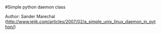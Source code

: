 #Simple python daemon class

Author: Sander Marechal (http://www.jejik.com/articles/2007/02/a_simple_unix_linux_daemon_in_python/)

